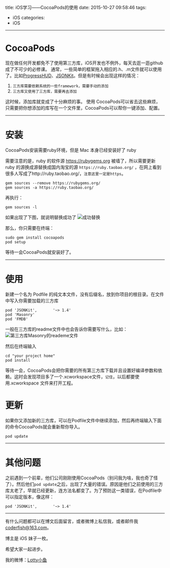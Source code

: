 title: iOS学习——CocoaPods的使用
date: 2015-10-27 09:58:46
tags:
  - iOS
categories:
  - iOS
---

# CocoaPods 
现在做任何开发都免不了使用第三方库，iOS开发也不例外，每天去逛一逛github成了不可少的必修课。
通常，一些简单的框架拖入相应的.h、.m文件就可以使用了。比如[ProgressHUD](https://github.com/relatedcode/ProgressHUD)、[JSONKit](https://github.com/johnezang/JSONKit)。但是有时候会出现这样的情况：

1. `三方库需要依赖系统的一些framework，需要手动的添加`
2. `三方库又使用了三方库，需要再去添加`

这时候，添加库就变成了十分麻烦的事。
使用 CocoaPods可以省去这些麻烦，只需要把你想添加的库写在一个文件里，CocoaPods可以帮你一键添加、配置。

----

# 安装
CocoaPods安装需要ruby环境，但是 Mac 本身已经安装好了 ruby

需要注意的是，ruby 的软件源 https://rubygems.org 被墙了，所以需要更新 ruby 的源换成源替换成国内淘宝的源 `https://ruby.taobao.org/` ，在网上看到很多人写成了http://ruby.taobao.org/，`注意这里一定是https`。

```
gem sources --remove https://rubygems.org/
gem sources -a https://ruby.taobao.org/
```

再执行：

```
gem sources -l
```

如果出现了下图，就说明替换成功了
![成功替换](http://img.blog.csdn.net/20151027101252947)

那么，你只需要在终端：

```
sudo gem install cocoapods
pod setup
```

等待一会CocoaPods就安装好了。

----

# 使用

新建一个名为 Podfile 的纯文本文件，没有后缀名，放到你项目的根目录。在文件中写入你需要加载的三方库

```
pod 'JSONKit',       '~> 1.4'
pod 'Masonry'
pod 'FMDB'
```
一般在三方库的readme文件中也会告诉你需要写什么，比如：
![第三方库Masonry的reademe文件](http://img.blog.csdn.net/20151027101816304)

然后在终端输入

```
cd "your project home"
pod install
```

等待一会，CocoaPods会把你需要的所有第三方库下载并且设置好编译参数和依赖。这时会发现项目多了一个.xcworkspace文件，`记住`，以后都要使用.xcworkspace 文件来打开工程。

# 更新
如果你又添加新的三方库，可以在Podfile文件中继续添加，然后再终端输入下面的命令CocoaPods就会重新帮你导入。

```
pod update
```

----

# 其他问题
之前遇到一个前辈，他们公司刚刚使用CocoaPods（别问我为啥，我也奇了怪了）。然后他们`pod update`之后，出现了大量的错误。原因是他们之前使用的三方库太老了，早就已经更新，连方法名都变了。为了预防这一类错误，在Podfile中可以指定版本，像这样：

```
pod 'JSONKit',       '~> 1.4'
```

----

有什么问题都可以在博文后面留言，或者微博上私信我，或者邮件我 <coderfish@163.com>。

博主是 iOS 妹子一枚。

希望大家一起进步。

我的微博：[Lotty小鱼](http://weibo.com/coderfish/)


